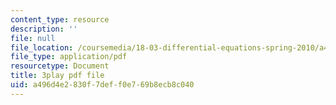 ```yaml
---
content_type: resource
description: ''
file: null
file_location: /coursemedia/18-03-differential-equations-spring-2010/a496d4e2830f7deff0e769b8ecb8c040_z-meBrqcy_I.pdf
file_type: application/pdf
resourcetype: Document
title: 3play pdf file
uid: a496d4e2-830f-7def-f0e7-69b8ecb8c040
---
```

